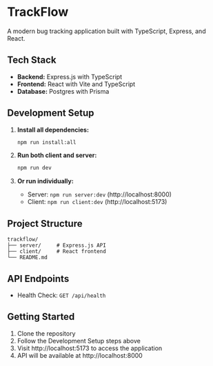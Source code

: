 # TrackFlow

A modern bug tracking application built with TypeScript, Express, and React.

## Tech Stack

- **Backend:** Express.js with TypeScript
- **Frontend:** React with Vite and TypeScript
- **Database:** Postgres with Prisma

## Development Setup

1. **Install all dependencies:**

   ```bash
   npm run install:all
   ```

2. **Run both client and server:**

   ```bash
   npm run dev
   ```

3. **Or run individually:**
   - Server: `npm run server:dev` (http://localhost:8000)
   - Client: `npm run client:dev` (http://localhost:5173)

## Project Structure

```
trackflow/
├── server/     # Express.js API
├── client/     # React frontend
└── README.md
```

## API Endpoints

- Health Check: `GET /api/health`

## Getting Started

1. Clone the repository
2. Follow the Development Setup steps above
3. Visit http://localhost:5173 to access the application
4. API will be available at http://localhost:8000
